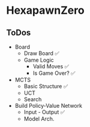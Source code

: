 # HexapawnZero

## ToDos

* Board
  * Draw Board  ✅
  * Game Logic
    * Valid Moves  ✅
    * Is Game Over?  ✅
* MCTS
  * Basic Structure  ✅
  * UCT
  * Search
* Build Policy-Value Network
  * Input - Output  ✅
  * Model Arch.
